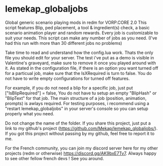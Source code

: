 # lemekap_globaljobs
Global generic scenario playing mods in redm for VORP.CORE 2.0
This script features Blip, ped  placement, a tool & ingredient(s) check, a basic scenario animation player and random rewards.
Every job is customizable to suit your needs. This script can make any number of jobs as you need. (I've had this run with more than 30 different jobs no problems)

Take time to read and understand how the config.lua work. Thats the only file you should edit for your server.
The test i've put as a demo is visible in Valentine's graveyard, make sure to remove it once you played around with it.
As stated in the configuration file, if there is an option you want turned off for a particual job, make sure that the IsXRequired is turn to false. You do not have to write empty configurations for turned off features.

For example, if you do not need a blip for a specific job, just put ["IsBlipRequired"] = false,
You do not have tu setup an empty "BlipHash" or "BlipText" for that job. The main structure of a job (position, animation, prompts) is awlays required.
For testing purposes, i recommend using a "restart lemekap_globaljobs" in your server's console so you can setup properly what you need.

Do not change the name of the folder. If you share this project, just put a link to my github's project (https://github.com/Mekap/lemekap_globaljobs/).
If you got this project without passing by my github, feel free to report it to me.

For the French community, you can join my discord server here for my other projects (redm or otherwise) https://discord.gg/AK9bxE7Tv7. 
Always happy to see other fellow french devs ! See you around.
